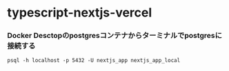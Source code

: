 # typescript-nextjs-vercel

### Docker Desctopのpostgresコンテナからターミナルでpostgresに接続する

```
psql -h localhost -p 5432 -U nextjs_app nextjs_app_local
```
